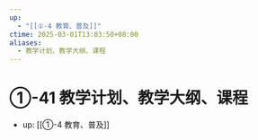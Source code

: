 ```yaml
---
up:
  - "[[①-4 教育、普及]]"
ctime: 2025-03-01T13:03:50+08:00
aliases:
  - 教学计划、教学大纲、课程
---
```


# ①-41 教学计划、教学大纲、课程

- up: [[①-4 教育、普及]]
